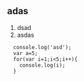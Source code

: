 ## adas
1. dsad
2. asdas
```{node id:"j4jl9f2y"}
  console.log('asd');
  var a=5;
  for(var i=1;i<5;i++){
    console.log(i);
  }
```
